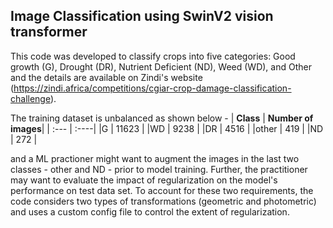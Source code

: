 <h2> Image Classification using SwinV2 vision transformer </h2>

This code was developed to classify crops into five categories: Good growth (G), Drought (DR), Nutrient Deficient (ND), Weed (WD), and Other and the details are available on Zindi's website (https://zindi.africa/competitions/cgiar-crop-damage-classification-challenge). <br>

The training dataset is unbalanced as shown below - 
| **Class**      | **Number of images**|
| :---       |    :----|
|G        | 11623 |
|WD       | 9238  |
|DR       | 4516  |
|other    | 419   |
|ND       | 272   |

and a ML practioner might want to augment the images in the last two classes - other and ND - prior to model training. Further, the practitioner may want to evaluate the impact of regularization on the model's performance on test data set. To account for these two requirements, the code considers two types of transformations (geometric and photometric) and uses a custom config file to control the extent of regularization.
